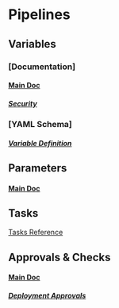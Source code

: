 # Pipelines

## Variables

### [Documentation]

#### [Main Doc](https://learn.microsoft.com/en-us/azure/devops/pipelines/process/variables?view=azure-devops&tabs=yaml)

##### [Security](https://learn.microsoft.com/en-us/azure/devops/pipelines/security/inputs?view=azure-devops)

### [YAML Schema]

##### [Variable Definition](https://learn.microsoft.com/en-us/azure/devops/pipelines/yaml-schema/variables?view=azure-pipelines)

## Parameters

#### [Main Doc](https://learn.microsoft.com/en-us/azure/devops/pipelines/process/runtime-parameters?view=azure-devops&tabs=script)

## Tasks

[Tasks Reference](https://learn.microsoft.com/en-us/azure/devops/pipelines/tasks/reference/?view=azure-pipelines)


## Approvals & Checks

#### [Main Doc](https://learn.microsoft.com/en-us/azure/devops/pipelines/process/approvals?view=azure-devops&tabs=check-pass)

##### [Deployment Approvals](https://www.programmingwithwolfgang.com/deployment-approvals-yaml-pipeline/)
